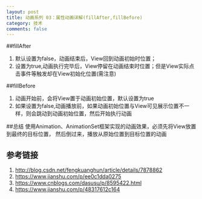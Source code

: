 ```yaml
---
layout: post
title: 动画系列 03：属性动画详解(fillAfter,fillBefore)
category: 技术
comments: false
---
```

##fillAfter
1. 默认设置为false，动画结束后，View回到动画初始时位置；
2. 设置为true,动画执行完毕后，View停留在动画结束时位置；但是View实际点击事件等触发却在View初始化位置(需注意)

##fillBefore
1. 动画开始前，会将View置于动画初始位置，默认设置为true
2. 如果设置为false,动画播放前，如果动画初始位置与View可见展示位置不一样，则会跳动到动画初始位置，然后开始执行动画

##总结
使用Animation、AnimationSet框架实现的动画效果，必须先将View放置到最终的目标位置，
然后倒过来，播放从原始位置到目标位置的动画

## 参考链接   
1.  <http://blog.csdn.net/fengkuanghun/article/details/7878862>
2.  <https://www.jianshu.com/p/ee0c1dda0275>
3.  <https://www.cnblogs.com/dasusu/p/8595422.html>
4.  <https://www.jianshu.com/p/48317612c164>


	
	
	
	
	
	
	
	
	
	
	